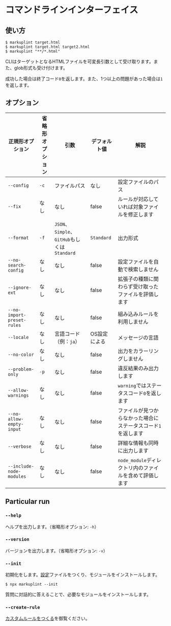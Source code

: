 # コマンドラインインターフェイス

## 使い方

```shell
$ markuplint target.html
$ markuplint target.html target2.html
$ markuplint "**/*.html"
```

CLIはターゲットとなるHTMLファイルを可変長引数として受け取ります。また、glob形式も受け付けます。

成功した場合は終了コード`0`を返します。また、1つ以上の問題があった場合は`1`を返します。

## オプション

| 正規形オプション           | 省略形オプション | 引数                                         | デフォルト値 | 解説                                                          |
| -------------------------- | ---------------- | -------------------------------------------- | ------------ | ------------------------------------------------------------- |
| `--config`                 | `-c`             | ファイルパス                                 | なし         | 設定ファイルのパス                                            |
| `--fix`                    | なし             | なし                                         | false        | ルールが対応していれば対象ファイルを修正します                |
| `--format`                 | `-f`             | `JSON`、`Simple`、`GitHub`もしくは`Standard` | `Standard`   | 出力形式                                                      |
| `--no-search-config`       | なし             | なし                                         | false        | 設定ファイルを自動で検索しません                              |
| `--ignore-ext`             | なし             | なし                                         | false        | 拡張子の種類に関わらず受け取ったファイルを評価します          |
| `--no-import-preset-rules` | なし             | なし                                         | false        | 組み込みルールを利用しません                                  |
| `--locale`                 | なし             | 言語コード（例：`ja`）                       | OS設定による | メッセージの言語                                              |
| `--no-color`               | なし             | なし                                         | false        | 出力をカラーリングしません                                    |
| `--problem-only`           | `-p`             | なし                                         | false        | 違反結果のみ出力します                                        |
| `--allow-warnings`         | なし             | なし                                         | false        | `warning`ではステータスコード`0`を返します                    |
| `--no-allow-empty-input`   | なし             | なし                                         | false        | ファイルが見つからなかった場合にステータスコード`1`を返します |
| `--verbose`                | なし             | なし                                         | false        | 詳細な情報も同時に出力します                                  |
| `--include-node-modules`   | なし             | なし                                         | false        | `node_module`ディレクトリ内のファイルを含めて評価します       |

## Particular run

### `--help`

ヘルプを出力します。（省略形オプション: `-h`）

### `--version`

バージョンを出力します。（省略形オプション: `-v`）

### `--init`

初期化をします。[設定](configuration/index.md)ファイルをつくり、モジュールをインストールします。

```shell
$ npx markuplint --init
```

質問に対話的に答えることで、必要なモジュールをインストールします。

### `--create-rule`

[カスタムルールをつくる](./custom-rule)を御覧ください。
